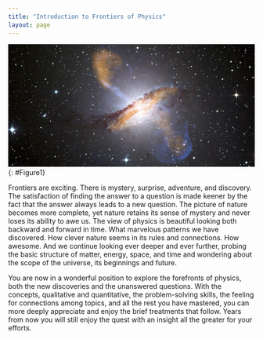```yaml
---
title: "Introduction to Frontiers of Physics"
layout: page
---
```


![A photo of deep space showing a lot of bright spots on a black background. In the center is a huge ring of brownish gas that encircles an interior that is glowing white. Along the axis of the ring more brownish bluish gas is spewing out into the surrounding space.](../resources/Figure_34_00_01.jpg "This galaxy is ejecting huge jets of matter, powered by an immensely massive black hole at its center. (credit: X-ray: NASA/CXC/CfA/R. Kraft et al.)")
{: #Figure1}

Frontiers are exciting. There is mystery, surprise, adventure, and discovery.
The satisfaction of finding the answer to a question is made keener by the fact
that the answer always leads to a new question. The picture of nature becomes
more complete, yet nature retains its sense of mystery and never loses its
ability to awe us. The view of physics is beautiful looking both backward and
forward in time. What marvelous patterns we have discovered. How clever nature
seems in its rules and connections. How awesome. And we continue looking ever
deeper and ever further, probing the basic structure of matter, energy, space,
and time and wondering about the scope of the universe, its beginnings and
future.

You are now in a wonderful position to explore the forefronts of physics, both
the new discoveries and the unanswered questions. With the concepts, qualitative
and quantitative, the problem-solving skills, the feeling for connections among
topics, and all the rest you have mastered, you can more deeply appreciate and
enjoy the brief treatments that follow. Years from now you will still enjoy the
quest with an insight all the greater for your efforts.

